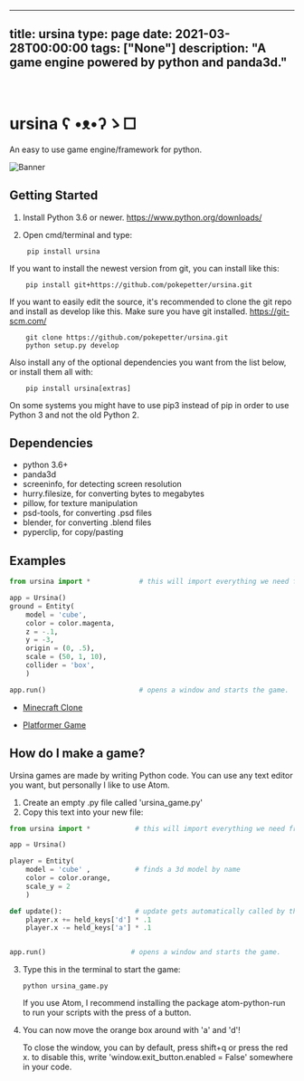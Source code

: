 
---
title: ursina
type: page
date: 2021-03-28T00:00:00
tags: ["None"]
description: "A game engine powered by python and panda3d."
---


<br>

# ursina    ʕ •ᴥ•ʔゝ□
An easy to use game engine/framework for python.

![Banner](/docs/made_with_ursina.jpg)


## Getting Started
1) Install Python 3.6 or newer. https://www.python.org/downloads/
2) Open cmd/terminal and type:

        pip install ursina


If you want to install the newest version from git, you can install like this:

        pip install git+https://github.com/pokepetter/ursina.git


If you want to easily edit the source, it's recommended to clone the git
repo and install as develop like this. Make sure you have git installed. https://git-scm.com/

        git clone https://github.com/pokepetter/ursina.git
        python setup.py develop


Also install any of the optional dependencies you want from the list below,
or install them all with:

        pip install ursina[extras]


On some systems you might have to use pip3 instead of pip in order to use Python 3 and not the old Python 2.


## Dependencies
  * python 3.6+
  * panda3d
  * screeninfo, for detecting screen resolution
  * hurry.filesize, for converting bytes to megabytes
  * pillow, for texture manipulation
  * psd-tools, for converting .psd files
  * blender, for converting .blend files
  * pyperclip, for copy/pasting
  

## Examples
``` python
from ursina import *            # this will import everything we need from ursina with just one line.

app = Ursina()
ground = Entity(
    model = 'cube',
    color = color.magenta,
    z = -.1,
    y = -3,
    origin = (0, .5),
    scale = (50, 1, 10),
    collider = 'box',
    )

app.run()                       # opens a window and starts the game.
```


* [Minecraft Clone](/samples/minecraft_clone.py)

* [Platformer Game](/samples/platformer.py)


## How do I make a game?
Ursina games are made by writing Python code. You can use any text editor you want, but personally I like to use Atom.
1) Create an empty .py file called 'ursina_game.py'
2) Copy this text into your new file:
``` python
from ursina import *           # this will import everything we need from ursina with just one line.

app = Ursina()

player = Entity(
    model = 'cube' ,           # finds a 3d model by name
    color = color.orange,
    scale_y = 2
    )

def update():                  # update gets automatically called by the engine.
    player.x += held_keys['d'] * .1
    player.x -= held_keys['a'] * .1


app.run()                     # opens a window and starts the game.
```

3) Type this in the terminal to start the game:

       python ursina_game.py
   If you use Atom, I recommend installing the package atom-python-run to run your scripts with the press of a button.

4) You can now move the orange box around with 'a' and 'd'!

   To close the window, you can by default, press shift+q or press the red x. to disable this, write 'window.exit_button.enabled =   False' somewhere in your code.
